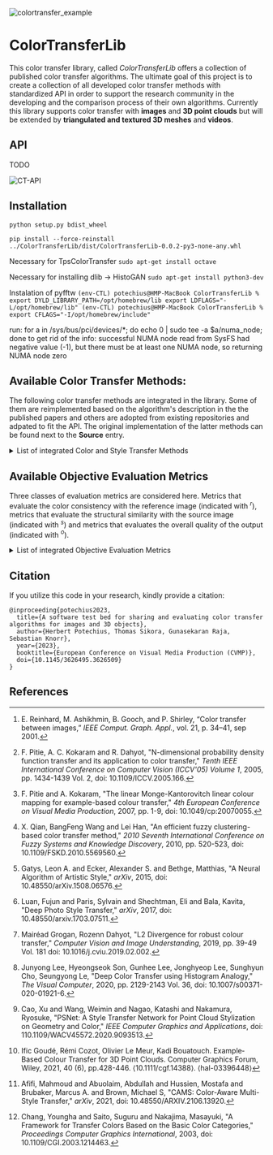 ![colortransfer_example](https://github.com/ImmersiveMediaLaboratory/ColorTransferLib/assets/15614886/928791b0-b734-4835-92c9-cdcb12fcddc7)
# ColorTransferLib
This color transfer library, called *ColorTransferLib* offers a collection of published color transfer algorithms. The ultimate goal of this project is to create a collection of all developed color transfer methods with standardized API in order to support the research community in the developing and the comparison process of their own algorithms. Currently this library supports color transfer with **images** and **3D point clouds** but will be extended by **triangulated and textured 3D meshes** and **videos**.

## API

TODO

![CT-API](https://github.com/ImmersiveMediaLaboratory/ColorTransferLib/assets/15614886/7e59eea8-78be-4dfb-acae-7e8abfd7abe5)


## Installation
``
python setup.py bdist_wheel
``

``
pip install --force-reinstall ../ColorTransferLib/dist/ColorTransferLib-0.0.2-py3-none-any.whl 
``

Necessary for TpsColorTransfer
``
sudo apt-get install octave
``

Necessary for installing dlib -> HistoGAN
``
sudo apt-get install python3-dev
``

Instalation of pyfftw
``
(env-CTL) potechius@HMP-MacBook ColorTransferLib % export DYLD_LIBRARY_PATH=/opt/homebrew/lib export LDFLAGS="-L/opt/homebrew/lib"
(env-CTL) potechius@HMP-MacBook ColorTransferLib % export CFLAGS="-I/opt/homebrew/include"
``

run: for a in /sys/bus/pci/devices/*; do echo 0 | sudo tee -a $a/numa_node; done
to get rid of the info: successful NUMA node read from SysFS had negative value (-1), but there must be at least one NUMA node, so returning NUMA node zero



## Available Color Transfer Methods:
The following color transfer methods are integrated in the library. Some of them are reimplemented based on the algorithm's description in the the published papers and others are adopted from existing repositories and adpated to fit the API. The original implementation of the latter methods can be found next to the **Source** entry.

<details>
  <summary>List of integrated Color and Style Transfer Methods</summary>

### (GLO) GlobalColorTransfer[^1] 
**Title**: Color Transfer between Images  
**Author**: Erik Reinhard, Michael Ashikhmin, Bruce Gooch, Peter Shirley  
**Published in**: IEEE Computer Graphics and Applications  
**Year of Publication**: 2001  
**Link**: https://doi.org/10.1109/38.946629  

**Abstract**: *We use a simple statistical analysis to impose one image's color characteristics on another. We can achieve color correction by choosing an appropriate source image and apply its characteristic to another image.*

### (PDF) PdfColorTransfer[^2]
**Title**: N-dimensional probability density function transfer and its application to color transfer  
**Author**: Francois Pitie, Anil C. Kokaram, Rozenn Dahyot  
**Published in**: Tenth IEEE International Conference on Computer Vision (ICCV'05) Volume 1  
**Year of Publication**: 2005  
**Link**: https://doi.org/10.1109/ICCV.2005.166  
  
**Abstract**: *This article proposes an original method to estimate a continuous transformation that maps one N-dimensional distribution to another. The method is iterative, non-linear, and is shown to converge. Only 1D marginal distribution is used in the estimation process, hence involving low computation costs. As an illustration this mapping is applied to color transfer between two images of different contents. The paper also serves as a central focal point for collecting together the research activity in this area and relating it to the important problem of automated color grading.*
  
### (MKL) MongeKLColorTransfer[^3]
**Title**: The Linear Monge-Kantorovitch Linear Colour Mapping for Example-Based Colour Transfer.  
**Author**: Francois Pitie, Anil C. Kokaram  
**Published in**: 4th European Conference on Visual Media Production  
**Year of Publication**: 2007  
**Link**: https://doi.org/10.1049/cp:20070055  
  
**Abstract**: *A common task in image editing is to change the colours of a picture to match the desired colour grade of another picture. Finding the correct colour mapping is tricky because it involves numerous interrelated operations, like balancing the colours, mixing the colour channels or adjusting the contrast. Recently, a number of automated tools have been proposed to find an adequate one-to-one colour mapping. The focus in this paper is on finding the best linear colour transformation. Linear transformations have been proposed in the literature but independently. The aim of this paper is thus to establish a common mathematical background to all these methods. Also, this paper proposes a novel transformation, which is derived from the Monge-Kantorovitch theory of mass transportation. The proposed solution is optimal in the sense that it minimises the amount of changes in the picture colours. It favourably compares theoretically and experimentally with other techniques for various images and under various colour spaces.*

### (FUZ) FuzzyColorTransfer[^4] 
**Title**: An efficient fuzzy clustering-based color transfer method  
**Author**: XiaoYan Qian, BangFeng Wang, Lei Han  
**Published in**: Seventh International Conference on Fuzzy Systems and Knowledge Discovery  
**Year of Publication**: 2010  
**Link**: https://doi.org/10.1109/FSKD.2010.5569560  

**Abstract**: *Each image has its own color content that greatly influences the perception of human observer. Recently, color transfer among different images has been under investigation. In this paper, after a brief review on the few efficient works performed in the field, a novel fuzzy clustering based color transfer method is proposed. The proposed method accomplishes the transformation based on a set of corresponding fuzzy clustering algorithm-selected regions in images along with membership degree factors. Results show the presented algorithm is highly automatically and more effective.*
  
### (NST) NeuralStyleTransfer[^5]
**Title**: A Neural Algorithm of Artistic Style  
**Author**: Leon A. Gatys, Alexander S. Ecker, Matthias Bethge  
**Published in**: arXiv  
**Year of Publication**: 2015  
**Link**: https://doi.org/10.48550/arXiv.1508.06576  
**Source**: https://github.com/cysmith/neural-style-tf  
  
**Abstract**: *In fine art, especially painting, humans have mastered the skill to create unique visual experiences through composing a complex interplay between the content and style of an image. Thus far the algorithmic basis of this process is unknown and there exists no artificial system with similar capabilities. However, in other key areas of visual perception such as object and face recognition near-human performance was recently demonstrated by a class of biologically inspired vision models called Deep Neural Networks. Here we introduce an artificial system based on a Deep Neural Network that creates artistic images of high perceptual quality. The system uses neural representations to separate and recombine content and style of arbitrary images, providing a neural algorithm for the creation of artistic images. Moreover, in light of the striking similarities between performance-optimised artificial neural networks and biological vision, our work offers a path forward to an algorithmic understanding of how humans create and perceive artistic imagery.*

  
### (DPT) DeepPhotoStyleTransfer[^6] 
**Title**: Deep Photo Style Transfer  
**Author**: Fujun Luan, Sylvain Paris, Eli Shechtman, Kavita Bala  
**Published in**: ...  
**Year of Publication**: 2017  
**Link**: https://doi.org/10.48550/arXiv.1703.07511  
**Source**: https://github.com/LouieYang/deep-photo-styletransfer-tf  

**Abstract**: *This paper introduces a deep-learning approach to photographic style transfer that handles a large variety of image content while faithfully transferring the reference style. Our approach builds upon the recent work on painterly transfer that separates style from the content of an image by considering different layers of a neural network. However, as is, this approach is not suitable for photorealistic style transfer. Even when both the input and reference images are photographs, the output still exhibits distortions reminiscent of a painting. Our contribution is to constrain the transformation from the input to the output to be locally affine in colorspace, and to express this constraint as a custom fully differentiable energy term. We show that this approach successfully suppresses distortion and yields satisfying photorealistic style transfers in a broad variety of scenarios, including transfer of the time of day, weather, season, and artistic edits.*

  
### (TPS) TpsColorTransfer[^7]
**Title**: L2 Divergence for robust colour transfer  
**Author**: Mairéad Grogan, Rozenn Dahyot  
**Published in**: Computer Vision and Image Understanding  
**Year of Publication**: 2019  
**Link**: https://doi.org/10.1016/j.cviu.2019.02.002  
**Source**: https://github.com/groganma/gmm-colour-transfer  
  
**Abstract**: *Optimal Transport (OT) is a very popular framework for performing colour transfer in images and videos. We have proposed an alternative framework where the cost function used for inferring a parametric transfer function is defined as the robust L 2 divergence between two probability density functions (Grogan and Dahyot, 2015). In this paper, we show that our approach combines many advantages of state of the art techniques and outperforms many recent algorithms as measured quantitatively with standard quality metrics, and qualitatively using perceptual studies (Grogan and Dahyot, 2017). Mathematically, our formulation is presented in contrast to the OT cost function that shares similarities with our cost function. Our formulation, however, is more flexible as it allows colour correspondences that may be available to be taken into account and performs well despite potential occurrences of correspondence outlier pairs. Our algorithm is shown to be fast, robust and it easily allows for user interaction providing freedom for artists to fine tune the recoloured images and videos (Grogan et al., 2017).*
  
### (HIS) HistogramAnalogy[^8]
**Title**: Deep Color Transfer using Histogram Analogy  
**Author**: Junyong Lee, Hyeongseok Son, Gunhee Lee, Jonghyeop Lee, Sunghyun Cho, Seungyong Lee  
**Published in**: The Visual Computer: International Journal of Computer Graphics, Volume 36, Issue 10-12Oct 2020  
**Year of Publication**: 2020  
**Link**: https://doi.org/10.1007/s00371-020-01921-6  
**Source**: https://github.com/codeslake/Color_Transfer_Histogram_Analogy  
  
**Abstract**: *We propose a novel approach to transferring the color of a reference image to a given source image. Although there can be diverse pairs of source and reference images in terms of content and composition similarity, previous methods are not capable of covering the whole diversity. To resolve this limitation, we propose a deep neural network that leverages color histogram analogy for color transfer. A histogram contains essential color information of an image, and our network utilizes the analogy between the source and reference histograms to modulate the color of the source image with abstract color features of the reference image. In our approach, histogram analogy is exploited basically among the whole images, but it can also be applied to semantically corresponding regions in the case that the source and reference images have similar contents with different compositions. Experimental results show that our approach effectively transfers the reference colors to the source images in a variety of settings. We also demonstrate a few applications of our approach, such as palette-based recolorization, color enhancement, and color editing.*
  
### (PSN) PSNetStyleTransfer[^9]  
**Title**: PSNet: A Style Transfer Network for Point Cloud Stylization on Geometry and Color  
**Author**: Cao, Xu and Wang, Weimin and Nagao, Katashi and Nakamura, Ryosuke  
**Published in**: IEEE Computer Graphics and Applications  
**Year of Publication**: 2020  
**Link**: https://doi.org/10.1109/WACV45572.2020.9093513  
**Source**: https://github.com/hoshino042/psnet  
  
**Abstract**: *We propose a neural style transfer method for colored point clouds which allows stylizing the geometry and/or color property of a point cloud from another. The stylization is achieved by manipulating the content representations and Gram-based style representations extracted from a pretrained PointNet-based classification network for colored point clouds. As Gram-based style representation is invariant to the number or the order of points, the style can also be an image in the case of stylizing the color property of a point cloud by merely treating the image as a set of pixels. Experimental results and analysis demonstrate the capability of the proposed method for stylizing a point cloud either from another point cloud or an image.*

### (EB3) Eb3dColorTransfer[^10]
**Title**: Example-Based Colour Transfer for 3D Point Clouds  
**Author**: Ific Goudé, Rémi Cozot, Olivier Le Meur, Kadi Bouatouch  
**Published in**: ...  
**Year of Publication**: 2021  
**Link**: https://doi.org/10.1111/cgf.14388  
  
**Abstract**: *Example-based colour transfer between images, which has raised a lot of interest in the past decades, consists of transferring the colour of an image to another one. Many methods based on colour distributions have been proposed, and more recently, the efficiency of neural networks has been demonstrated again for colour transfer problems. In this paper, we propose a new pipeline with methods adapted from the image domain to automatically transfer the colour from a target point cloud to an input point cloud. These colour transfer methods are based on colour distributions and account for the geometry of the point clouds to produce a coherent result. The proposed methods rely on simple statistical analysis, are effective, and succeed in transferring the colour style from one point cloud to another. The qualitative results of the colour transfers are evaluated and compared with existing methods.*

### (CAM) CamsTransfer[^11] 
**Title**: CAMS: Color-Aware Multi-Style Transfer  
**Author**: Mahmoud Afifi, Abdullah Abuolaim, Mostafa Hussien, Marcus A. Brubaker, Michael S. Brown  
**Published in**: arXiv  
**Year of Publication**: 2021  
**Link**: https://doi.org/10.48550/arXiv.2106.13920  
**Source**: https://github.com/mahmoudnafifi/color-aware-style-transfer  

**Abstract**: *Image style transfer aims to manipulate the appearance of a source image, or "content" image, to share similar texture and colors of a target "style" image. Ideally, the style transfer manipulation should also preserve the semantic content of the source image. A commonly used approach to assist in transferring styles is based on Gram matrix optimization. One problem of Gram matrix-based optimization is that it does not consider the correlation between colors and their styles. Specifically, certain textures or structures should be associated with specific colors. This is particularly challenging when the target style image exhibits multiple style types. In this work, we propose a color-aware multi-style transfer method that generates aesthetically pleasing results while preserving the style-color correlation between style and generated images. We achieve this desired outcome by introducing a simple but efficient modification to classic Gram matrix-based style transfer optimization. A nice feature of our method is that it enables the users to manually select the color associations between the target style and content image for more transfer flexibility. We validated our method with several qualitative comparisons, including a user study conducted with 30 participants. In comparison with prior work, our method is simple, easy to implement, and achieves visually appealing results when targeting images that have multiple styles.*

### (BCC) CamsTransfer[^12] 
**Title**: A Framework for Transfer Colors Based on the Basic Color Categories  
**Author**: Youngha Chang, Suguru Saito, Masayuki Nakajima  
**Published in**: Proceedings Computer Graphics International  
**Year of Publication**: 2003  
**Link**: https://doi.org/10.1109/CGI.2003.1214463

**Abstract**: *Usually, paintings are more appealing than photographic images. This is because paintings have styles. This style can be distinguished by looking at elements such as motif, color, shape deformation and brush texture. We focus on the effect of "color" element and devise a method for transforming the color of an input photograph according to a reference painting. To do this, we consider basic color category concepts in the color transformation process. By doing so, we achieve large but natural color transformations of an image.*

### (RHG) ...[XX] 
**Title**: ...  
**Author**: ...  
**Published in**: ...  
**Year of Publication**: ...  
**Link**: ...

**Abstract**: *...*

### (CCS) ...[XX] 
**Title**: ...  
**Author**: ...  
**Published in**: ...  
**Year of Publication**: ...  
**Link**: ...

**Abstract**: *...*

### (GPC) ...[XX] 
**Title**: ...  
**Author**: ...  
**Published in**: ...  
**Year of Publication**: ...  
**Link**: ...

**Abstract**: *...*

</details>
  

## Available Objective Evaluation Metrics
Three classes of evaluation metrics are considered here. Metrics that evaluate the color consistency with the reference image (indicated with $`^r`$), metrics that evaluate the structural similarity with the source image (indicated with $`^s`$) and metrics that evaluates the overall quality of the output (indicated with $`^o`$).

<details>
  <summary>List of integrated Objective Evaluation Metrics</summary>

### SSIM$`^s_{rgb}`$
**Name**: Structural Similarity Index  
**Description**: The Structural Similarity Index (SSIM) is a metric used to measure the similarity between two images. Unlike traditional metrics like Mean Squared Error (MSE) that focus solely on pixel-wise differences, SSIM considers changes in structural information, luminance, and texture. The index provides a value between -1 and 1, where a value of 1 indicates that the two images being compared are identical in terms of structural content. SSIM is widely used in the field of image processing for quality assessment of compressed or processed images in comparison to reference images.

### PSNR$`^s_{rgb}`$
**Name**: Peak Signal-to-Noise Ratio  

### MSE$`^s_{rgb}`$
**Name**: Mean-Squared Error  

### MS-SSIM$`^s_{rgb}`$
**Name**: Multi-Scale Structural Similarity Index  

### FSIM$`^s_{c,yiq}`$
**Name**: Feature Similarity Index  

### LPIPS$`^s_{rgb}`$
**Name**: Learned Perceptual Image Patch Similarity  

### RMSE$`^s_{rgb}`$
**Name**: Root-Mean-Squared Error  

### GSSIM$`^s_{rgb}`$
**Name**: Gradient-based Structural Similarity Index  

### VSI$`^s_{rgb}`$
**Name**: Visual Saliency-based Index 

### 4-SSIM$`^s_{rgb}`$
**Name**: 4-component Structural Similarity Index

### HI$`^r_{rgb}`$
**Name**: Histogram Intersection 

### Corr$`^r_{rgb}`$
**Name**: Correlation 

### BA$`^r_{rgb}`$
**Name**: Bhattacharyya Distance 

### BRISQUE$`^o_{rgb}`$
**Name**: Blind/Referenceless Image Spatial Quality Evaluator 

### NIMA$`^o_{rgb}`$
**Name**: Neural Image Assessment 

### NIQE$`^o_{rgb}`$
**Name**: Naturalness Image Quality Evaluator 

### CF$`^o_{rgyb}`$
**Name**: Colorfulness 

### 4-EGSSIM$`^s_{rgb}`$
**Name**: 4-component enhanced Gradient-based Structural Similarity Index 

### CSS$`^{sr}_{rgb}`$
**Name**: Color and Structure Similarity 

### CTQM$`^{sro}_{lab}`$
**Name**: Color Transfer Quality Metric 

</details>

## Citation
If you utilize this code in your research, kindly provide a citation:
```
@inproceeding{potechius2023,
  title={A software test bed for sharing and evaluating color transfer algorithms for images and 3D objects},
  author={Herbert Potechius, Thomas Sikora, Gunasekaran Raja, Sebastian Knorr},
  year={2023},
  booktitle={European Conference on Visual Media Production (CVMP)},
  doi={10.1145/3626495.3626509}
}
```

## References
[^1]: E. Reinhard, M. Ashikhmin, B. Gooch, and P. Shirley, “Color transfer between images,” *IEEE Comput. Graph. Appl.*, vol. 21, p. 34–41, sep 2001.
[^2]: F. Pitie, A. C. Kokaram and R. Dahyot, "N-dimensional probability density function transfer and its application to color transfer," *Tenth IEEE International Conference on Computer Vision (ICCV'05) Volume 1*, 2005, pp. 1434-1439 Vol. 2, doi: 10.1109/ICCV.2005.166.
[^3]: F. Pitie and A. Kokaram, "The linear Monge-Kantorovitch linear colour mapping for example-based colour transfer," *4th European Conference on Visual Media Production*, 2007, pp. 1-9, doi: 10.1049/cp:20070055.
[^4]: X. Qian, BangFeng Wang and Lei Han, "An efficient fuzzy clustering-based color transfer method," *2010 Seventh International Conference on Fuzzy Systems and Knowledge Discovery*, 2010, pp. 520-523, doi: 10.1109/FSKD.2010.5569560.
[^5]: Gatys, Leon A. and Ecker, Alexander S. and Bethge, Matthias, "A Neural Algorithm of Artistic Style," *arXiv*, 2015, doi: 10.48550/arXiv.1508.06576. 
[^6]: Luan, Fujun and Paris, Sylvain and Shechtman, Eli and Bala, Kavita, "Deep Photo Style Transfer," *arXiv*, 2017, doi: 10.48550/arxiv.1703.07511.  
[^7]: Mairéad Grogan, Rozenn Dahyot, "L2 Divergence for robust colour transfer," *Computer Vision and Image Understanding*, 2019, pp. 39-49 Vol. 181 doi: 10.1016/j.cviu.2019.02.002.  
[^8]: Junyong Lee, Hyeongseok Son, Gunhee Lee, Jonghyeop Lee, Sunghyun Cho, Seungyong Le, "Deep Color Transfer using Histogram Analogy," *The Visual Computer*, 2020, pp. 2129-2143 Vol. 36, doi: 10.1007/s00371-020-01921-6.  
[^9]: Cao, Xu and Wang, Weimin and Nagao, Katashi and Nakamura, Ryosuke, "PSNet: A Style Transfer Network for Point Cloud Stylization on Geometry and Color," *IEEE Computer Graphics and Applications*, doi: 110.1109/WACV45572.2020.9093513.  
[^10]: Ific Goudé, Rémi Cozot, Olivier Le Meur, Kadi Bouatouch. Example‐Based Colour Transfer for 3D Point Clouds. Computer Graphics Forum, Wiley, 2021, 40 (6), pp.428-446. ⟨10.1111/cgf.14388⟩. ⟨hal-03396448⟩  
[^11]: Afifi, Mahmoud and Abuolaim, Abdullah and Hussien, Mostafa and Brubaker, Marcus A. and Brown, Michael S, "CAMS: Color-Aware Multi-Style Transfer," *arXiv*, 2021, doi: 10.48550/ARXIV.2106.13920.  
[^12]: Chang, Youngha and Saito, Suguru and Nakajima, Masayuki, "A Framework for Transfer Colors Based on the Basic Color Categories," *Proceedings Computer Graphics International*, 2003, doi: 10.1109/CGI.2003.1214463.  